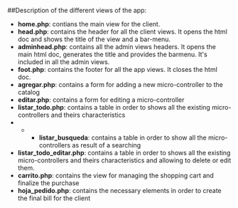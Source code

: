##Description of the different views of the app:
- **home.php**: contians the main view for the client.
- **head.php**: contains the header for all the client views. It opens the html doc and shows the title of the view and a bar-menu.
- **adminhead.php**: contains all the admin views headers. It opens the main html doc, generates the title and provides the barmenu. It's included in all the admin views.  
- **foot.php**: contains the footer for all the app views. It closes the html doc.
- **agregar.php**: contains a form for adding a new micro-controller to the catalog
- **editar.php**: contains a form for editing a micro-controller
- **listar_todo.php**: contains a table in order to shows all the existing micro-controllers and theirs characteristics
- - - **listar_busqueda**: contains a table in order to show all the micro-controllers as result of a searching
- **listar_todo_editar.php**: contains a table in order to shows all the existing micro-controllers and theirs characteristics and allowing to delete or edit them.
- **carrito.php**: contains the view for managing the shopping cart and finalize the purchase
- **hoja_pedido.php**: contains the necessary elements in order to create the final bill for the client
